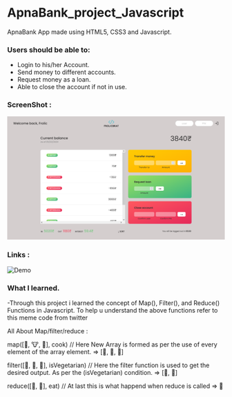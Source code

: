 # ApnaBank_project_Javascript

ApnaBank App made using HTML5, CSS3 and Javascript.

### Users should be able to:
  - Login to his/her Account.
  - Send money to different accounts.
  - Request money as a loan.
  - Able to close the account if not in use. 

### ScreenShot :
![Project ScreenShot](Screenshot.png)

### Links :
![Demo](https://cerulean-concha-9c9492.netlify.app/)


### What I learned.
-Through this project i learned the concept of Map(), Filter(), and Reduce() Functions in Javascript.
 To help u understand the above functions refer to this meme code from twitter
 
All About Map/filter/reduce :

map([🌽, 🐮, 🐔], cook) // Here New Array is formed as per the use of every element of the array element.
=> [🍿, 🍔, 🍳]

filter([🍿, 🍔, 🍳], isVegetarian) // Here the filter function is used to get the desired output. As per the (isVegetarian) condition.
=>  [🍿, 🍳]

reduce([🍿, 🍳], eat) // At last this is what happend when reduce is called 
=> 💩
